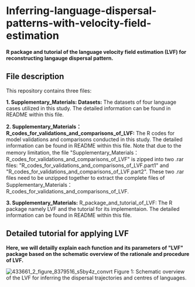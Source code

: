 # Inferring-language-dispersal-patterns-with-velocity-field-estimation
**R package and tutorial of the language velocity field estimation (LVF) for reconstructing langauge dispersal pattern.**
## File description
This repository contains three files:

**1.  Supplementary_Materials: Datasets:**   The datasets of four language cases utilized in this study. The detailed information can be found in README within this file.  

**2.  Supplementary_Materials：R_codes_for_validations_and_comparisons_of_LVF:**   The R codes for model validations and comparisons conducted in this study. The detailed information can be found in README within this file. Note that due to the memory limitation, the file "Supplementary_Materials：R_codes_for_validations_and_comparisons_of_LVF" is zipped into two .rar files: "R_codes_for_validations_and_comparisons_of_LVF.part1" and "R_codes_for_validations_and_comparisons_of_LVF.part2". These two .rar files need to be unzipped together to extract the complete files of Supplementary_Materials：R_codes_for_validations_and_comparisons_of_LVF.  

**3.  Supplementary_Materials:**   R_package_and_tutorial_of_LVF: The R package namely LVF and the tutorial for its implementaion. The detailed information can be found in README within this file.  

## Detailed tutorial for applying LVF

**Here, we will detailly explain each function and its parameters of "LVF" package based on the schematic overview of the rationale and procedure of LVF.**

![433661_2_figure_8379516_s5by4z_convrt](https://github.com/Stan-Sizhe-Yang/Inferring-language-dispersal-patterns-with-velocity-field-estimation/assets/46415427/1191995a-bfaa-41a2-bc2a-41082104aace)
Figure 1: Schematic overview of the LVF for inferring the dispersal trajectories and centres of languages.

